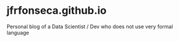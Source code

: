 # jfrfonseca.github.io
Personal blog of a Data Scientist / Dev who does not use very formal language
